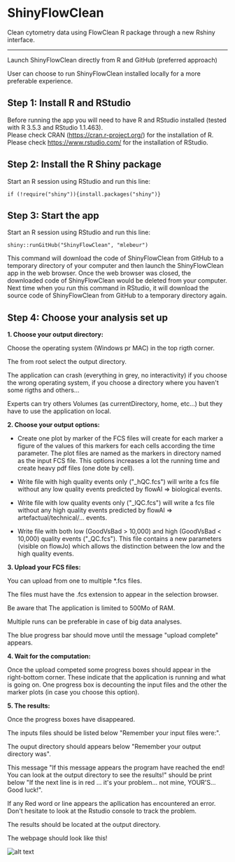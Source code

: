 ShinyFlowClean
========
Clean cytometry data using FlowClean R package through a new Rshiny interface.

*****

Launch ShinyFlowClean directly from R and GitHub (preferred approach)

User can choose to run ShinyFlowClean installed locally for a more preferable experience.

## Step 1: Install R and RStudio

Before running the app you will need to have R and RStudio installed (tested with R 3.5.3 and RStudio 1.1.463).  
Please check CRAN (<a href="https://cran.r-project.org/" target="_blank">https://cran.r-project.org/</a>) for the installation of R.  
Please check <a href="https://www.rstudio.com/" target="_blank">https://www.rstudio.com/</a> for the installation of RStudio.  

## Step 2: Install the R Shiny package

Start an R session using RStudio and run this line:  
```
if (!require("shiny")){install.packages("shiny")}
```

## Step 3: Start the app  

Start an R session using RStudio and run this line:  
```
shiny::runGitHub("ShinyFlowClean", "mlebeur")
```
This command will download the code of ShinyFlowClean from GitHub to a temporary directory of your computer and then launch the ShinyFlowClean app in the web browser. Once the web browser was closed, the downloaded code of ShinyFlowClean would be deleted from your computer. Next time when you run this command in RStudio, it will download the source code of ShinyFlowClean from GitHub to a temporary directory again. 

## Step 4: Choose your analysis set up  

**1. Choose your output directory:**

Choose the operating system (Windows pr MAC) in the top rigth corner.

The from root select the output directory.

The application can crash (everything in grey, no interactivity) if you choose the wrong operating system, if you choose a directory where you haven't some rigths and others...

Experts can try others Volumes (as currentDirectory, home, etc...) but they have to use the application on local.


**2. Choose your output options:**

  * Create one plot by marker of the FCS files will create for each marker a figure of the values of this markers for each cells according the time parameter. The plot files are named as the markers in directory named as the input FCS file. This options increases a lot the running time and create heavy pdf files (one dote by cell). 
  
  * Write file with high quality events only ("_hQC.fcs") will write a fcs file without any low quality events predicted by flowAI => biological events.
  
  * Write file with low quality events only ("_lQC.fcs") will write a fcs file without any high quality events predicted by flowAI => artefactual/technical/... events.
  
  * Write file with both low (GoodVsBad > 10,000) and high (GoodVsBad < 10,000) quality events ("_QC.fcs"). This file contains a new parameters (visible on flowJo) which allows the distinction between the low and the high quality events.

**3. Upload your FCS files:**

You can upload from one to multiple \*.fcs files.

The files must have the .fcs extension to appear in the selection browser.

Be aware that The application is limited to 500Mo of RAM.

Multiple runs can be preferable in case of big data analyses.

The blue progress bar should move until the message \"upload complete\" appears.


**4. Wait for the computation:**

Once the upload competed some progress boxes should appear in the right-bottom corner. These indicate that the application is running and what is going on. One progress box is decounting the input files and the other the marker plots (in case you choose this option).


**5. The results:**

Once the progress boxes have disappeared.

The inputs files should be listed below \"Remember your input files were:\".

The ouput directory should appears below \"Remember your output directory was\".

This message \"If this message appears the program have reached the end! You can look at the output directory to see the results!\" should be print below \"If the next line is in red ... it's your problem... not mine, YOUR'S... Good luck!\".

If any Red word or line appears the apllication has encountered an error. Don't hesitate to look at the Rstudio console to track the problem.

The results should be located at the output directory.

The webpage should look like this!

![alt text](https://github.com/mlebeur/ShinyFlowClean/blob/master/FlowClean_interface.png)

